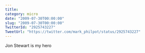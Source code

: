 ```yaml
---
title: 
category: micro
date: "2009-07-30T00:00:00"
slug: "2009-07-30T00:00:00"
TwitterId: "2925743227"
TweetUrl: "https://twitter.com/mark_philpot/status/2925743227"
---
```


Jon Stewart is my hero
